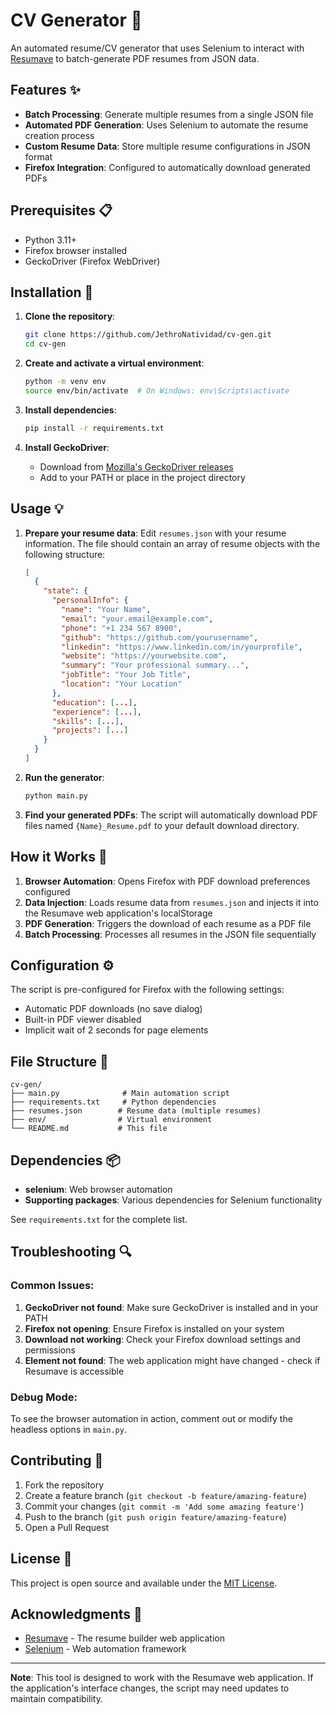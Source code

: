 # CV Generator 📄

An automated resume/CV generator that uses Selenium to interact with [Resumave](https://resumave.vercel.app/) to batch-generate PDF resumes from JSON data.

## Features ✨

- **Batch Processing**: Generate multiple resumes from a single JSON file
- **Automated PDF Generation**: Uses Selenium to automate the resume creation process
- **Custom Resume Data**: Store multiple resume configurations in JSON format
- **Firefox Integration**: Configured to automatically download generated PDFs

## Prerequisites 📋

- Python 3.11+
- Firefox browser installed
- GeckoDriver (Firefox WebDriver)

## Installation 🚀

1. **Clone the repository**:
   ```bash
   git clone https://github.com/JethroNatividad/cv-gen.git
   cd cv-gen
   ```

2. **Create and activate a virtual environment**:
   ```bash
   python -m venv env
   source env/bin/activate  # On Windows: env\Scripts\activate
   ```

3. **Install dependencies**:
   ```bash
   pip install -r requirements.txt
   ```

4. **Install GeckoDriver**:
   - Download from [Mozilla's GeckoDriver releases](https://github.com/mozilla/geckodriver/releases)
   - Add to your PATH or place in the project directory

## Usage 💡

1. **Prepare your resume data**: Edit `resumes.json` with your resume information. The file should contain an array of resume objects with the following structure:

   ```json
   [
     {
       "state": {
         "personalInfo": {
           "name": "Your Name",
           "email": "your.email@example.com",
           "phone": "+1 234 567 8900",
           "github": "https://github.com/yourusername",
           "linkedin": "https://www.linkedin.com/in/yourprofile",
           "website": "https://yourwebsite.com",
           "summary": "Your professional summary...",
           "jobTitle": "Your Job Title",
           "location": "Your Location"
         },
         "education": [...],
         "experience": [...],
         "skills": [...],
         "projects": [...]
       }
     }
   ]
   ```

2. **Run the generator**:
   ```bash
   python main.py
   ```

3. **Find your generated PDFs**: The script will automatically download PDF files named `{Name}_Resume.pdf` to your default download directory.

## How it Works 🔧

1. **Browser Automation**: Opens Firefox with PDF download preferences configured
2. **Data Injection**: Loads resume data from `resumes.json` and injects it into the Resumave web application's localStorage
3. **PDF Generation**: Triggers the download of each resume as a PDF file
4. **Batch Processing**: Processes all resumes in the JSON file sequentially

## Configuration ⚙️

The script is pre-configured for Firefox with the following settings:
- Automatic PDF downloads (no save dialog)
- Built-in PDF viewer disabled
- Implicit wait of 2 seconds for page elements

## File Structure 📁

```
cv-gen/
├── main.py              # Main automation script
├── requirements.txt     # Python dependencies
├── resumes.json        # Resume data (multiple resumes)
├── env/                # Virtual environment
└── README.md           # This file
```

## Dependencies 📦

- **selenium**: Web browser automation
- **Supporting packages**: Various dependencies for Selenium functionality

See `requirements.txt` for the complete list.

## Troubleshooting 🔍

### Common Issues:

1. **GeckoDriver not found**: Make sure GeckoDriver is installed and in your PATH
2. **Firefox not opening**: Ensure Firefox is installed on your system
3. **Download not working**: Check your Firefox download settings and permissions
4. **Element not found**: The web application might have changed - check if Resumave is accessible

### Debug Mode:

To see the browser automation in action, comment out or modify the headless options in `main.py`.

## Contributing 🤝

1. Fork the repository
2. Create a feature branch (`git checkout -b feature/amazing-feature`)
3. Commit your changes (`git commit -m 'Add some amazing feature'`)
4. Push to the branch (`git push origin feature/amazing-feature`)
5. Open a Pull Request

## License 📝

This project is open source and available under the [MIT License](LICENSE).

## Acknowledgments 🙏

- [Resumave](https://resumave.vercel.app/) - The resume builder web application
- [Selenium](https://selenium.dev/) - Web automation framework

---

**Note**: This tool is designed to work with the Resumave web application. If the application's interface changes, the script may need updates to maintain compatibility.
